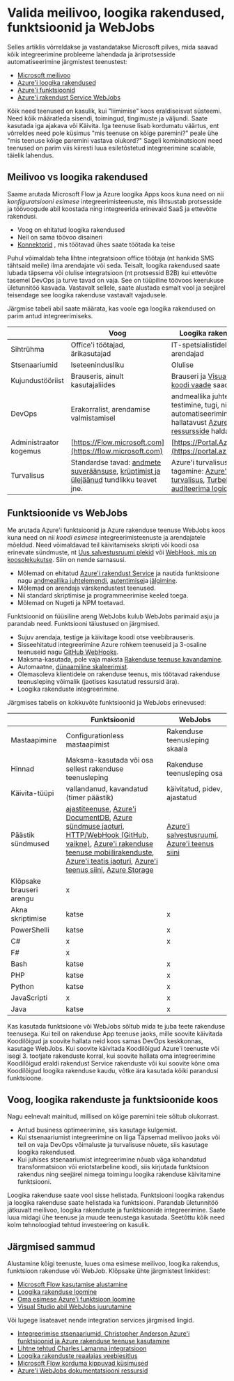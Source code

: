 <properties
    pageTitle="Valida meilivoo, loogika rakendused, funktsioonid ja WebJobs | Microsoft Azure'i"
    description="Võrdlus ja kontrasti soovitud Cloud integreerimine Microsofti teenuste ja otsustada, millised teenused, peaksite kasutama."
    services="functions,app-service\logic"
    documentationCenter="na"
    authors="cephalin"
    manager="wpickett"
    tags=""
    keywords="Microsoft meilivoo, meilivoo, loogika rakendused, azure funktsioone, funktsioonide azure webjobs, webjobs, sündmuse töötlemiseks, dünaamiline Arvuta, serverless arhitektuur"/>

<tags
    ms.service="functions"
    ms.devlang="multiple"
    ms.topic="article"
    ms.tgt_pltfrm="multiple"
    ms.workload="na"
    ms.date="09/08/2016"
    ms.author="chrande; glenga"/>

# <a name="choose-between-flow-logic-apps-functions-and-webjobs"></a>Valida meilivoo, loogika rakendused, funktsioonid ja WebJobs

Selles artiklis võrreldakse ja vastandatakse Microsoft pilves, mida saavad kõik integreerimine probleeme lahendada ja äriprotsesside automatiseerimine järgmistest teenustest:

- [Microsoft meilivoo](https://flow.microsoft.com/)
- [Azure'i loogika rakendused](https://azure.microsoft.com/services/logic-apps/)
- [Azure'i funktsioonid](https://azure.microsoft.com/services/functions/)
- [Azure'i rakendust Service WebJobs](../app-service-web/web-sites-create-web-jobs.md)

Kõik need teenused on kasulik, kui "liimimise" koos eraldiseisvat süsteemi. Need kõik määratleda sisendi, toimingud, tingimuste ja väljundi. Saate kasutada iga ajakava või Käivita. Iga teenuse lisab kordumatu väärtus, ent võrreldes need pole küsimus "mis teenuse on kõige paremini?" peale ühe "mis teenuse kõige paremini vastava olukord?" Sageli kombinatsiooni need teenused on parim viis kiiresti luua esiletõstetud integreerimine scalable, täielik lahendus.

<a name="flow"></a>
## <a name="flow-vs-logic-apps"></a>Meilivoo vs loogika rakendused

Saame arutada Microsoft Flow ja Azure loogika Apps koos kuna need on nii *konfiguratsiooni esimese* integreerimisteenuste, mis lihtsustab protsesside ja töövoogude abil koostada ning integreerida erinevaid SaaS ja ettevõtte rakendusi. 

- Voog on ehitatud loogika rakendused
- Neil on sama töövoo disaineri
- [Konnektorid](../connectors/apis-list.md) , mis töötavad ühes saate töötada ka teise

Puhul võimaldab teha lihtne integratsioon office töötaja (nt hankida SMS tähtsaid meile) ilma arendajate või seda. Teisalt, loogika rakendused saate lubada täpsema või olulise integratsioon (nt protsessid B2B) kui ettevõtte tasemel DevOps ja turve tavad on vaja. See on tüüpiline töövoos keerukuse ületunnitöö kasvada. Vastavalt sellele, saate alustada esmalt vool ja seejärel teisendage see loogika rakenduse vastavalt vajadusele.

Järgmise tabeli abil saate määrata, kas voole ega loogika rakendused on parim antud integreerimiseks.

|               | Voog                                                                             | Loogika rakendused                                                                                          |
|---------------|----------------------------------------------------------------------------------|-----------------------------------------------------------------------------------------------------|
| Sihtrühma      | Office'i töötajad, ärikasutajad                                                   | IT-spetsialistidele arendajad                                                                                 |
| Stsenaariumid     | Iseteenindusliku                                                                     | Olulise                                                                                    |
| Kujundustööriist   | Brauseris, ainult kasutajaliides                                                              | Brauseri ja [Visual Studio](../app-service/logic/app-service-logic-deploy-from-vs.md), [koodi vaade](../app-service-logic/app-service-logic-author-definitions.md) saadaval |
| DevOps        | Erakorralist, arendamise valmistamisel                                                    | andmeallika juhtelemendi, testimine, tugi, ning automatiseerimine ja hallatavust [Azure'i ressursside](../app-service-logic/app-service-logic-arm-provision.md) haldamine|
| Administraator kogemus| [https://Flow.microsoft.com](https://flow.microsoft.com)                       | [https://Portal.Azure.com](https://portal.azure.com)                                                |
| Turvalisus      | Standardse tavad: [andmete suveräänsuse](https://wikipedia.org/wiki/Technological_Sovereignty), [krüptimist ja ülejäänud](https://wikipedia.org/wiki/Data_at_rest#Encryption) tundlikku teavet jne. | Azure'i turvalisuse tagamine: [Azure'i turvalisus](https://www.microsoft.com/trustcenter/Security/AzureSecurity), [Turbekeskus](https://azure.microsoft.com/services/security-center/), [auditeerima logid](https://azure.microsoft.com/blog/azure-audit-logs-ux-refresh/)ja muud. |

<a name="function"></a>
## <a name="functions-vs-webjobs"></a>Funktsioonide vs WebJobs

Me arutada Azure'i funktsioonid ja Azure rakenduse teenuse WebJobs koos kuna need on nii *koodi esimese* integreerimisteenuste ja arendajatele mõeldud. Need võimaldavad teil käivitamiseks skripti või koodi osa erinevate sündmuste, nt [Uus salvestusruumi plekid](functions-bindings-storage.md) või [WebHook, mis on koosolekukutse](functions-bindings-http-webhook.md). Siin on nende sarnasusi. 

- Mõlemad on ehitatud [Azure'i rakendust Service](../app-service/app-service-value-prop-what-is.md) ja nautida funktsioone nagu [andmeallika juhtelemendi](../app-service-web/app-service-continuous-deployment.md), [autentimise](../app-service/app-service-authentication-overview.md)ja [jälgimine](../app-service-web/web-sites-monitor.md).
- Mõlemad on arendaja värskendustest teenused.
- Nii standard skriptimise ja programmeerimise keeled toega.
- Mõlemad on Nugeti ja NPM toetavad.

Funktsioonid on füüsiline areng WebJobs kulub WebJobs parimaid asju ja parandab need. Funktsiooni täiustused on järgmised. 

- Sujuv arendaja, testige ja käivitage koodi otse veebibrauseris.
- Sisseehitatud integreerimine Azure rohkem teenuseid ja 3-osaline teenuseid nagu [GitHub WebHooks](https://developer.github.com/webhooks/creating/).
- Maksma-kasutada, pole vaja maksta [Rakenduse teenuse kavandamine](../app-service/azure-web-sites-web-hosting-plans-in-depth-overview.md).
- Automaatne, [dünaamiline skaleerimist](functions-scale.md).
- Olemasoleva klientidele on rakenduse teenus, mis töötavad rakenduse teenusleping võimalik (jaotises kasutatud ressursid ära).
- Loogika rakenduste integreerimine.

Järgmises tabelis on kokkuvõte funktsioonid ja WebJobs erinevused:

|                        | Funktsioonid                                                                                                                                                                | WebJobs                            |
|------------------------|--------------------------------------------------------------------------------------------------------------------------------------------------------------------------|------------------------------------|
| Mastaapimine                | Configurationless mastaapimist                                                                                                                                                | Rakenduse teenusleping skaala        |
| Hinnad                | Maksma-kasutada või osa sellest rakenduse teenusleping                                                                                                                                  | Rakenduse teenusleping osa           |
| Käivita-tüüpi               | vallandanud, kavandatud (timer päästik)                                                                                                                                  | käivitatud, pidev, ajastatud   |
| Päästik sündmused         | [ajastiteenuse](functions-bindings-timer.md), [Azure'i DocumentDB](functions-bindings-documentdb.md), [Azure sündmuse jaoturi](functions-bindings-event-hubs), [HTTP/WebHook (GitHub, vaikne)](functions-bindings-http-webhook.md), [Azure'i rakenduse teenuse mobiilirakenduste](functions-bindings-mobile-apps.md), [Azure'i teatis jaoturi](functions-bindings-notification-hubs.md), [Azure'i teenus siini](functions-bindings-service-bus.md), [Azure Storage](articles/functions-bindings-storage.md) | [Azure'i salvestusruumi](websites-dotnet-webjobs-sdk-storage-blobs-how-to.md), [Azure'i teenus siini](websites-dotnet-webjobs-sdk-service-bus.md)         |
| Klõpsake brauseri arengu | x                                                                                                                                                                        |                                    |
| Akna skriptimise       | katse                                                                                                                                                             | x                                  |
| PowerShelli             | katse                                                                                                                                                             | x                                  |
| C#                     | x                                                                                                                                                                        | x                                  |
| F#                     | x                                                                                                                                                                        |                                    |
| Bash                   | katse                                                                                                                                                             | x                                  |
| PHP                    | katse                                                                                                                                                             | x                                  |
| Python                 | katse                                                                                                                                                             | x                                  |
| JavaScripti             | x                                                                                                                                                                        | x                                  |
| Java                   | katse                                                                                                                                                             | x                                  |

Kas kasutada funktsioone või WebJobs sõltub mida te juba teete rakenduse teenusega. Kui teil on rakenduse App teenuse jaoks, mille soovite käivitada Koodilõigud ja soovite hallata neid koos samas DevOps keskkonnas, kasutage WebJobs. Kui soovite käivitada Koodilõigud Azure'i teenuste või isegi 3. tootjate rakenduste korral, kui soovite hallata oma integreerimine Koodilõigud eraldi rakendust Service rakenduste või kui soovite kõne oma Koodilõigud loogika rakenduse kaudu, võtke ära kasutada kõiki parandusi funktsioone.  

<a name="together"></a>
## <a name="flow-logic-apps-and-functions-together"></a>Voog, loogika rakenduste ja funktsioonide koos

Nagu eelnevalt mainitud, millised on kõige paremini teie sõltub olukorrast. 

- Antud business optimeerimine, siis kasutage kulgemist.
- Kui stsenaariumist integreerimine on liiga Täpsemad meilivoo jaoks või teil on vaja DevOps võimaluste ja turvalisuse nõuete, siis kasutage loogika rakendused.
- Kui juhises stsenaariumist integreerimine nõuab väga kohandatud transformatsioon või eriotstarbeline koodi, siis kirjutada funktsioon rakendus ning seejärel nimega toimingu loogika rakenduse käivitamine funktsiooni.

Loogika rakenduse saate vool sisse helistada. Funktsiooni loogika rakendus ja loogika rakenduse saate helistada ka funktsiooni. Parandab ületunnitöö jätkuvalt meilivoo, loogika rakenduste ja funktsioonide integreerimine. Saate luua midagi ühe teenuse ja muude teenustega kasutada. Seetõttu kõik need kolm tehnoloogiad tehtud investeering on kasulik.

## <a name="next-steps"></a>Järgmised sammud

Alustamine kõigi teenuste, luues oma esimese meilivoo, loogika rakendus, funktsioon rakenduse või WebJob. Klõpsake ühte järgmistest linkidest:

- [Microsoft Flow kasutamise alustamine](https://flow.microsoft.com/en-us/documentation/getting-started/)
- [Loogika rakenduse loomine](../app-service-logic/app-service-logic-create-a-logic-app.md)
- [Oma esimese Azure'i funktsioon loomine](../azure-functions/functions-create-first-azure-function.md)
- [Visual Studio abil WebJobs juurutamine](../app-service-web/websites-dotnet-deploy-webjobs.md)

Või lugege lisateavet nende integration services järgmised lingid.

- [Integreerimise stsenaariumid, Christopher Anderson Azure'i funktsioonid ja Azure rakenduse teenuse kasutamine](http://www.biztalk360.com/integrate-2016-resources/leveraging-azure-functions-azure-app-service-integration-scenarios/)
- [Lihtne tehtud Charles Lamanna integratsioon](http://www.biztalk360.com/integrate-2016-resources/integrations-made-simple/)
- [Loogika rakenduste reaalajas veebiesitlus](http://aka.ms/logicappslive)
- [Microsoft Flow korduma kippuvad küsimused](https://flow.microsoft.com/documentation/frequently-asked-questions/)
- [Azure'i WebJobs dokumentatsiooni ressursid](../app-service-web/websites-webjobs-resources.md)
